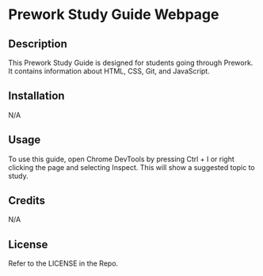 # Prework Study Guide Webpage

## Description

This Prework Study Guide is designed for students going through Prework. It contains information about HTML, CSS, Git, and JavaScript.

## Installation

N/A

## Usage

To use this guide, open Chrome DevTools by pressing Ctrl + I or right clicking the page and selecting Inspect. This will show a suggested topic to study.

## Credits

N/A

## License

Refer to the LICENSE in the Repo.
